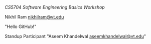 *CS5704 Software Engineering Basics Workshop*

Nikhil Ram nikhilram@vt.edu

"Hello GitHub!"


Standup Participant "Aseem Khandelwal aseemkhandelwal@vt.edu"
